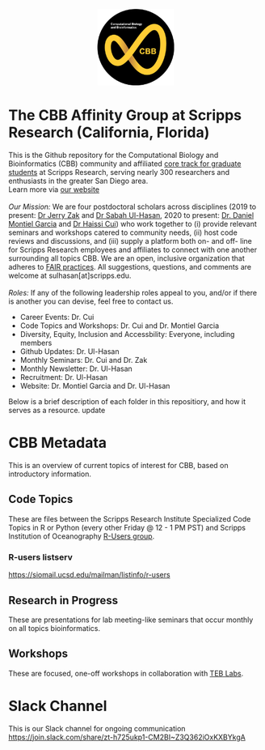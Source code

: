<p align="center">
  <img src="https://raw.githubusercontent.com/SuLab/TSRI-CBB/main/Images/CBB-logo.png" width="30%">
</p>

# The CBB Affinity Group at Scripps Research (California, Florida)
This is the Github repository for the Computational Biology and Bioinformatics (CBB) community and affiliated [core track for graduate students](https://education.scripps.edu/graduate/doctoral-program/customizable-curriculum/stbio400-440.html) at Scripps Research, serving nearly 300 researchers and enthusiasts in the greater San Diego area.<br>Learn more via [our website](http://viperdb.scripps.edu/cbb/#home)
<br><br>
*Our Mission:* We are four postdoctoral scholars across disciplines (2019 to present: [Dr Jerry Zak](https://github.com/trebbiano) and [Dr Sabah Ul-Hasan](https://github.com/sabahzero), 2020 to present: [Dr. Daniel Montiel Garcia](https://github.com/viperdb) and [Dr Haissi Cui](https://github.com/Haissi)) who work together to (i) provide relevant seminars and workshops catered to community needs, (ii) host code reviews and discussions, and (iii) supply a platform both on- and off- line for Scripps Research employees and affiliates to connect with one another surrounding all topics CBB. We are an open, inclusive organization that adheres to [FAIR practices](https://www.go-fair.org/fair-principles/). All suggestions, questions, and comments are welcome at sulhasan[at]scripps.edu.
<br><br>
*Roles:* If any of the following leadership roles appeal to you, and/or if there is another you can devise, feel free to contact us.
- Career Events: Dr. Cui
- Code Topics and Workshops: Dr. Cui and Dr. Montiel Garcia 
- Diversity, Equity, Inclusion and Accessbility: Everyone, including members 
- Github Updates: Dr. Ul-Hasan
- Monthly Seminars: Dr. Cui and Dr. Zak
- Monthly Newsletter: Dr. Ul-Hasan
- Recruitment: Dr. Ul-Hasan
- Website: Dr. Montiel Garcia and Dr. Ul-Hasan

Below is a brief description of each folder in this repositiory, and how it serves as a resource. 
update
# CBB Metadata
This is an overview of current topics of interest for CBB, based on introductory information.

## Code Topics 
These are files between the Scripps Research Institute Specialized Code Topics in R or Python (every other Friday @ 12 - 1 PM PST) and Scripps Institution of Oceanography [R-Users group](https://github.com/Open-Data-Science-at-SIO/R-Users-Presentations).

### R-users listserv
https://siomail.ucsd.edu/mailman/listinfo/r-users

## Research in Progress
These are presentations for lab meeting-like seminars that occur monthly on all topics bioinformatics.

## Workshops
These are focused, one-off workshops in collaboration with [TEB Labs](https://github.com/Tebs-Lab).

# Slack Channel
This is our Slack channel for ongoing communication
https://join.slack.com/share/zt-h725ukp1-CM2BI~Z3Q362iOxKXBYkgA

